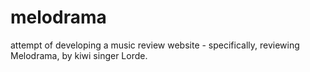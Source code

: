 # melodrama
attempt of developing a music review website - specifically, reviewing Melodrama, by kiwi singer Lorde.
